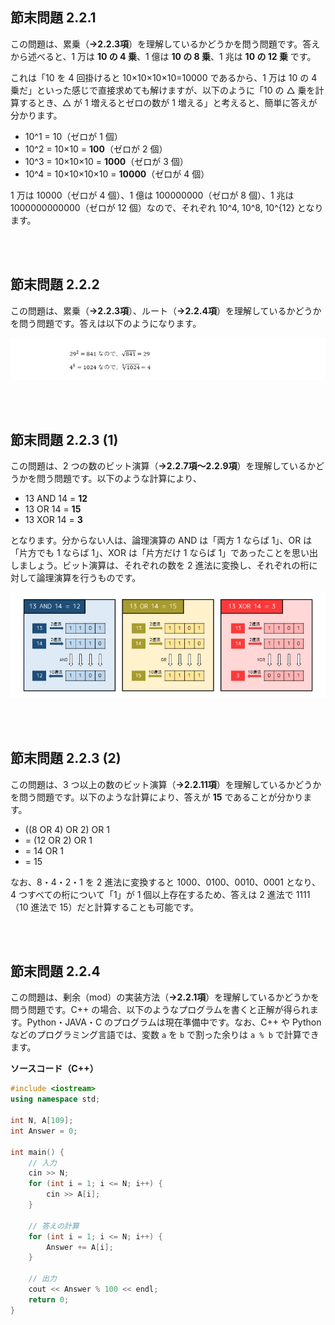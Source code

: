 ## 節末問題 2.2.1

この問題は、累乗（**→2.2.3項**）を理解しているかどうかを問う問題です。答えから述べると、1 万は **10 の 4 乗**、1 億は **10 の 8 乗**、1 兆は **10 の 12 乗** です。

これは「10 を 4 回掛けると 10×10×10×10=10000 であるから、1 万は 10 の 4 乗だ」といった感じで直接求めても解けますが、以下のように「10 の △ 乗を計算するとき、△ が 1 増えるとゼロの数が 1 増える」と考えると、簡単に答えが分かります。

* 10^1 = 10（ゼロが 1 個）
* 10^2 = 10×10 = **100**（ゼロが 2 個）
* 10^3 = 10×10×10 = **1000**（ゼロが 3 個）
* 10^4 = 10×10×10×10 = **10000**（ゼロが 4 個）

1 万は 10000（ゼロが 4 個）、1 億は 100000000（ゼロが 8 個）、1 兆は 1000000000000（ゼロが 12 個）なので、それぞれ 10^4, 10^8, 10^{12} となります。

<br />
<br />

## 節末問題 2.2.2

この問題は、累乗（**→2.2.3項**）、ルート（**→2.2.4項**）を理解しているかどうかを問う問題です。答えは以下のようになります。

![ ](/fig/chap2-2-1.jpg)

<br />
<br />

## 節末問題 2.2.3 (1)

この問題は、2 つの数のビット演算（**→2.2.7項～2.2.9項**）を理解しているかどうかを問う問題です。以下のような計算により、

* 13 AND 14 = **12**
* 13 OR 14 = **15**
* 13 XOR 14 = **3**

となります。分からない人は、論理演算の AND は「両方 1 ならば 1」、OR は「片方でも 1 ならば 1」、XOR は「片方だけ 1 ならば 1」であったことを思い出しましょう。ビット演算は、それぞれの数を 2 進法に変換し、それぞれの桁に対して論理演算を行うものです。

![002](/fig/chap2-2-2.jpg)

<br />
<br />

## 節末問題 2.2.3 (2)

この問題は、3 つ以上の数のビット演算（**→2.2.11項**）を理解しているかどうかを問う問題です。以下のような計算により、答えが **15** であることが分かります。

* ((8 OR 4) OR 2) OR 1
* = (12 OR 2) OR 1
* = 14 OR 1
* = 15

なお、8・4・2・1 を 2 進法に変換すると 1000、0100、0010、0001 となり、4 つすべての桁について「1」が 1 個以上存在するため、答えは 2 進法で 1111（10 進法で 15）だと計算することも可能です。

<br />
<br />

## 節末問題 2.2.4

この問題は、剰余（mod）の実装方法（**→2.2.1項**）を理解しているかどうかを問う問題です。C++ の場合、以下のようなプログラムを書くと正解が得られます。Python・JAVA・C のプログラムは現在準備中です。なお、C++ や Python などのプログラミング言語では、変数 <code>a</code> を <code>b</code> で割った余りは <code>a % b</code> で計算できます。

**ソースコード（C++）**

~~~cpp
#include <iostream>
using namespace std;

int N, A[109];
int Answer = 0;

int main() {
    // 入力
    cin >> N;
    for (int i = 1; i <= N; i++) {
        cin >> A[i];
    }
    
    // 答えの計算
    for (int i = 1; i <= N; i++) {
        Answer += A[i];
    }
    
    // 出力
    cout << Answer % 100 << endl;
    return 0;
}
~~~

